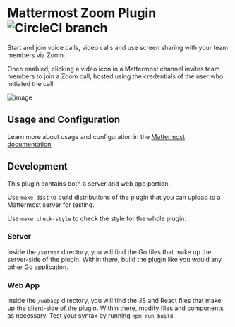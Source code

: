 # Mattermost Zoom Plugin ![CircleCI branch](https://img.shields.io/circleci/project/github/mattermost/mattermost-plugin-zoom/master.svg)

Start and join voice calls, video calls and use screen sharing with your team members via Zoom.

Once enabled, clicking a video icon in a Mattermost channel invites team members to join a Zoom call, hosted using the credentials of the user who initiated the call.

![image](https://user-images.githubusercontent.com/13119842/58815561-d5164900-85f5-11e9-8e3d-e3b554a3e897.png)

## Usage and Configuration

Learn more about usage and configuration in the [Mattermost documentation](https://docs.mattermost.com/integrations/zoom.html).

## Development

This plugin contains both a server and web app portion.

Use `make dist` to build distributions of the plugin that you can upload to a Mattermost server for testing.

Use `make check-style` to check the style for the whole plugin.

### Server

Inside the `/server` directory, you will find the Go files that make up the server-side of the plugin. Within there, build the plugin like you would any other Go application.

### Web App

Inside the `/webapp` directory, you will find the JS and React files that make up the client-side of the plugin. Within there, modify files and components as necessary. Test your syntax by running `npm run build`.
